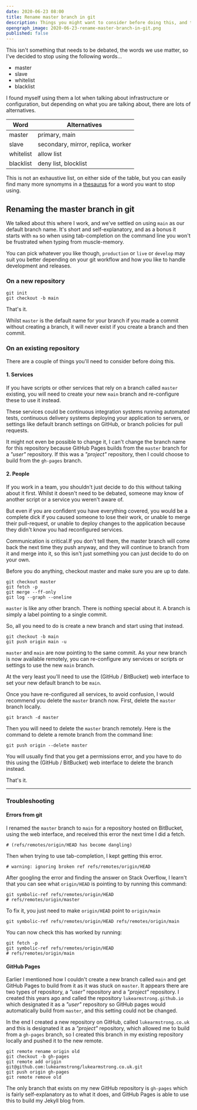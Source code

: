```yaml
---
date: 2020-06-23 08:00
title: Rename master branch in git
description: Things you might want to consider before doing this, and troubleshooting issues afterwards.
opengraph_image: 2020-06-23-rename-master-branch-in-git.png
published: false
---
```


This isn't something that needs to be debated, the words we use matter, so I've decided to stop using the following words...

- master
- slave
- whitelist
- blacklist

I found myself using them a lot when talking about infrastructure or configuration, but depending on what you are talking about, there are lots of alternatives.

| Word      | Alternatives                       |
|-----------|------------------------------------|
| master    | primary, main                      |
| slave     | secondary, mirror, replica, worker |
| whitelist | allow list                         |
| blacklist | deny list, blocklist               |

This is not an exhaustive list, on either side of the table, but you can easily find many more synomyms in a [thesaurus](https://www.thesaurus.com/) for a word you want to stop using.


## Renaming the master branch in git

We talked about this where I work, and we've settled on using `main` as our default branch name. It's short and self-explanatory, and as a bonus it starts with `ma` so when using tab-completion on the command line you won't be frustrated when typing from muscle-memory.

You can pick whatever you like though, `production` or `live` or `develop` may suit you better depending on your git workflow and how you like to handle development and releases.


### On a new repository

```
git init
git checkout -b main
```

That's it.

Whilst `master` is the default name for your branch if you made a commit without creating a branch, it will never exist if you create a branch and then commit.


### On an existing repository

There are a couple of things you'll need to consider before doing this.


#### 1. Services

If you have scripts or other services that rely on a branch called `master` existing, you will need to create your new `main` branch and re-configure these to use it instead.

These services could be continuous integration systems running automated tests, continuous delivery systems deploying your application to servers, or settings like default branch settings on GitHub, or branch policies for pull requests.

It might not even be possible to change it, I can't change the branch name for this repository because GitHub Pages builds from the `master` branch for a _"user"_ repository. If this was a _"project"_ repository, then I could choose to build from the `gh-pages` branch.


#### 2. People

If you work in a team, you shouldn't just decide to do this without talking about it first. Whilst it doesn't need to be debated, someone may know of another script or a service you weren't aware of.

But even if you are confident you have everything covered, you would be a complete dick if you caused someone to lose their work, or unable to merge their pull-request, or unable to deploy changes to the application because they didn't know you had reconfigured services.

Communication is critical.If you don't tell them, the master branch will come back the next time they push anyway, and they will continue to branch from it and merge into it, so this isn't just something you can just decide to do on your own.

Before you do anything, checkout master and make sure you are up to date.

```
git checkout master
git fetch -p
git merge --ff-only
git log --graph --oneline
```

`master` is like any other branch. There is nothing special about it. A branch is simply a label pointing to a single commit.

So, all you need to do is create a new branch and start using that instead.

```
git checkout -b main
git push origin main -u
```

`master` and `main` are now pointing to the same commit. As your new branch is now available remotely, you can re-configure any services or scripts or settings to use the new `main` branch.

At the very least you'll need to use the (GitHub / BitBucket) web interface to set your new default branch to be `main`.

Once you have re-configured all services, to avoid confusion, I would recommend you delete the `master` branch now. First, delete the `master` branch locally.

```
git branch -d master
```

Then you will need to delete the `master` branch remotely. Here is the command to delete a remote branch from the command line:

```
git push origin --delete master
```

You will usually find that you get a permissions error, and you have to do this using the (GitHub / BitBucket) web interface to delete the branch instead.

That's it.


---


### Troubleshooting

#### Errors from git

I renamed the `master` branch to `main` for a repository hosted on BitBucket, using the web interface, and received this error the next time I did a fetch.

```
# (refs/remotes/origin/HEAD has become dangling)
```

Then when trying to use tab-completion, I kept getting this error.

```
# warning: ignoring broken ref refs/remotes/origin/HEAD
```

After googling the error and finding the answer on Stack Overflow, I learn't that you can see what `origin/HEAD` is pointing to by running this command:

```
git symbolic-ref refs/remotes/origin/HEAD
# refs/remotes/origin/master
```

To fix it, you just need to make `origin/HEAD` point to `origin/main`

```
git symbolic-ref refs/remotes/origin/HEAD refs/remotes/origin/main
```

You can now check this has worked by running:

```
git fetch -p
git symbolic-ref refs/remotes/origin/HEAD
# refs/remotes/origin/main
```


#### GitHub Pages

Earlier I mentioned how I couldn't create a new branch called `main` and get GitHub Pages to build from it as it was stuck on `master`. It appears there are two types of repository, a _"user"_ repository and a _"project"_ repository. I created this years ago and called the repository `lukearmstrong.github.io` which designated it as a _"user"_ repository so GitHub pages would automatically build from `master`, and this setting could not be changed.

In the end I created a new repository on GitHub, called `lukearmstrong.co.uk` and this is designated it as a _"project"_ repository, which allowed me to build from a `gh-pages` branch, so I created this branch in my existing repository locally and pushed it to the new remote.

```
git remote rename origin old
git checkout -b gh-pages
git remote add origin git@github.com:lukearmstrong/lukearmstrong.co.uk.git
git push origin gh-pages
git remote remove old
```

The only branch that exists on my new GitHub repository is `gh-pages` which is fairly self-explanatory as to what it does, and GitHub Pages is able to use this to build my Jekyll blog from.
